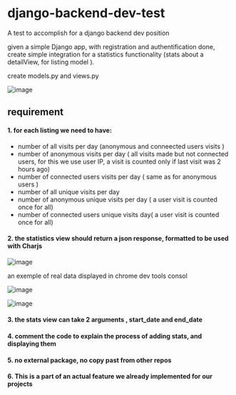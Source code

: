 # django-backend-dev-test
A test to accomplish for a django backend dev position


given a simple Django app, with registration and authentification done,  create simple integration for a statistics functionality (stats about a detailView, for listing model ).

create models.py and views.py


![image](https://user-images.githubusercontent.com/13240505/112318785-b3e08a00-8cad-11eb-8c94-a2350f33500b.png)


## requirement 
#### 1. for each listing we need to have:
  - number of all visits per day (anonymous and conneected users visits )
  - number of anonymous visits per day ( all visits made but not connected users, for this we use user IP, a visit is counted only if last visit was 2 hours ago)
  - number of connected users visits per day ( same as for anonymous users )
  - number of all unique visits per day
  - number of anonymous unique visits per day ( a user visit is counted once for all)
  - number of connected users unique visits day( a user visit is counted once for all)
#### 2. the statistics view should return a json response, formatted to be used with Charjs

  ![image](https://user-images.githubusercontent.com/13240505/112321145-fefb9c80-8caf-11eb-9865-53ac0505b9c2.png)
  
  an exemple of real data displayed in chrome dev tools consol
  
  ![image](https://user-images.githubusercontent.com/13240505/112325714-38cea200-8cb4-11eb-82ef-7031f3c5c06d.png)
  
   ![image](https://user-images.githubusercontent.com/13240505/112326684-01acc080-8cb5-11eb-893b-2c895d373bb7.png)

  
#### 3. the stats view can take 2 arguments , start_date and end_date
#### 4. comment the code to explain the process of adding stats, and displaying them 
#### 5. no external package, no copy past from other repos 
#### 6. This is a part of an actual feature we already implemented for our projects
